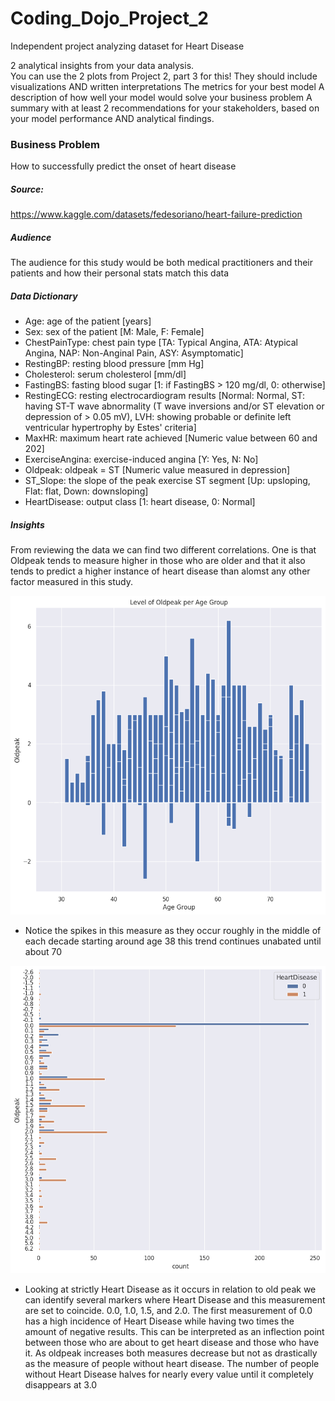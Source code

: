 # Coding_Dojo_Project_2
Independent project analyzing dataset for Heart Disease


2 analytical insights from your data analysis.  
You can use the 2 plots from Project 2, part 3 for this!
They should include visualizations AND written interpretations
The metrics for your best model
A description of how well your model would solve your business problem
A summary with at least 2 recommendations for your stakeholders, based on your model performance AND analytical findings.

### Business Problem
How to successfully predict the onset of heart disease

##### Source:
https://www.kaggle.com/datasets/fedesoriano/heart-failure-prediction

##### Audience
The audience for this study would be both medical practitioners and their patients and how their personal stats match this data

##### Data Dictionary

*  Age: age of the patient [years]
*  Sex: sex of the patient [M: Male, F: Female]
*  ChestPainType: chest pain type [TA: Typical Angina, ATA: Atypical Angina, NAP: Non-Anginal Pain, ASY: Asymptomatic]
*  RestingBP: resting blood pressure [mm Hg]
*  Cholesterol: serum cholesterol [mm/dl]
*  FastingBS: fasting blood sugar [1: if FastingBS > 120 mg/dl, 0: otherwise]
*  RestingECG: resting electrocardiogram results [Normal: Normal, ST: having ST-T wave abnormality (T wave inversions and/or ST elevation or depression of > 0.05 mV), LVH: showing probable or definite left ventricular hypertrophy by Estes' criteria]
*  MaxHR: maximum heart rate achieved [Numeric value between 60 and 202]
*  ExerciseAngina: exercise-induced angina [Y: Yes, N: No]
*  Oldpeak: oldpeak = ST [Numeric value measured in depression]
*  ST_Slope: the slope of the peak exercise ST segment [Up: upsloping, Flat: flat, Down: downsloping]
*  HeartDisease: output class [1: heart disease, 0: Normal]

##### Insights
From reviewing the data we can find two different correlations.  One is that Oldpeak tends to measure higher in those who are older and that it also tends to predict a higher instance of heart disease than alomst any other factor measured in this study.  

![alt text](https://github.com/PaulLipska/Coding_Dojo_Project_2/blob/main/data/oldpeak_age.png)
*  Notice the spikes in this measure as they occur roughly in the middle of each decade starting around age 38 this trend continues unabated until about 70

![alt text](https://github.com/PaulLipska/Coding_Dojo_Project_2/blob/main/data/oldpeak_level.png)
*  Looking at strictly Heart Disease as it occurs in relation to old peak we can identify several markers where Heart Disease and this measurement are set to coincide. 0.0, 1.0, 1.5, and 2.0. The first measurement of 0.0 has a high incidence of Heart Disease while having two times the amount of negative results. This can be interpreted as an inflection point between those who are about to get heart disease and those who have it. As oldpeak increases both measures decrease but not as drastically as the measure of people without heart disease.  The number of people without Heart Disease halves for nearly every value until it completely disappears at 3.0

